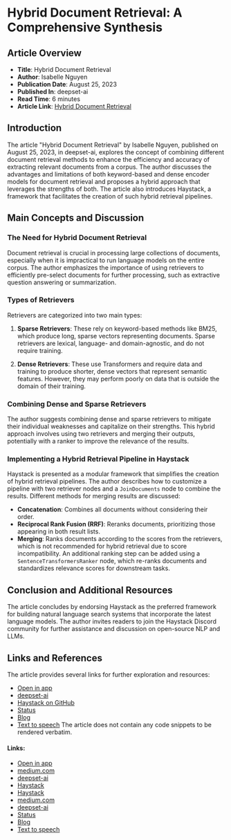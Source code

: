 # Hybrid Document Retrieval: A Comprehensive Synthesis
## Article Overview
- **Title**: Hybrid Document Retrieval
- **Author**: Isabelle Nguyen
- **Publication Date**: August 25, 2023
- **Published In**: deepset-ai
- **Read Time**: 6 minutes
- **Article Link**: [Hybrid Document Retrieval](https://medium.com/deepset-ai/hybrid-document-retrieval-f657a6bb4bb5)
## Introduction
The article "Hybrid Document Retrieval" by Isabelle Nguyen, published on August 25, 2023, in deepset-ai, explores the concept of combining different document retrieval methods to enhance the efficiency and accuracy of extracting relevant documents from a corpus. The author discusses the advantages and limitations of both keyword-based and dense encoder models for document retrieval and proposes a hybrid approach that leverages the strengths of both. The article also introduces Haystack, a framework that facilitates the creation of such hybrid retrieval pipelines.
## Main Concepts and Discussion
### The Need for Hybrid Document Retrieval
Document retrieval is crucial in processing large collections of documents, especially when it is impractical to run language models on the entire corpus. The author emphasizes the importance of using retrievers to efficiently pre-select documents for further processing, such as extractive question answering or summarization.
### Types of Retrievers
Retrievers are categorized into two main types:
1. **Sparse Retrievers**: These rely on keyword-based methods like BM25, which produce long, sparse vectors representing documents. Sparse retrievers are lexical, language- and domain-agnostic, and do not require training.
   
2. **Dense Retrievers**: These use Transformers and require data and training to produce shorter, dense vectors that represent semantic features. However, they may perform poorly on data that is outside the domain of their training.
### Combining Dense and Sparse Retrievers
The author suggests combining dense and sparse retrievers to mitigate their individual weaknesses and capitalize on their strengths. This hybrid approach involves using two retrievers and merging their outputs, potentially with a ranker to improve the relevance of the results.
### Implementing a Hybrid Retrieval Pipeline in Haystack
Haystack is presented as a modular framework that simplifies the creation of hybrid retrieval pipelines. The author describes how to customize a pipeline with two retriever nodes and a `JoinDocuments` node to combine the results. Different methods for merging results are discussed:
- **Concatenation**: Combines all documents without considering their order.
- **Reciprocal Rank Fusion (RRF)**: Reranks documents, prioritizing those appearing in both result lists.
- **Merging**: Ranks documents according to the scores from the retrievers, which is not recommended for hybrid retrieval due to score incompatibility.
An additional ranking step can be added using a `SentenceTransformersRanker` node, which re-ranks documents and standardizes relevance scores for downstream tasks.
## Conclusion and Additional Resources
The article concludes by endorsing Haystack as the preferred framework for building natural language search systems that incorporate the latest language models. The author invites readers to join the Haystack Discord community for further assistance and discussion on open-source NLP and LLMs.
## Links and References
The article provides several links for further exploration and resources:
- [Open in app](https://rsci.app.link/?%24canonical_url=https%3A%2F%2Fmedium.com%2Fp%2Ff657a6bb4bb5&%7Efeature=LoOpenInAppButton&%7Echannel=ShowPostUnderCollection&source=---two_column_layout_nav----------------------------------)
- [deepset-ai](https://medium.com/deepset-ai?source=post_page-----f657a6bb4bb5--------------------------------)
- [Haystack on GitHub](https://github.com/deepset-ai/haystack)
- [Status](https://medium.statuspage.io/?source=post_page-----f657a6bb4bb5--------------------------------)
- [Blog](https://blog.medium.com/?source=post_page-----f657a6bb4bb5--------------------------------)
- [Text to speech](https://speechify.com/medium?source=post_page-----f657a6bb4bb5--------------------------------)
The article does not contain any code snippets to be rendered verbatim.
#### Links:
  - [Open in app](https://rsci.app.link/?%24canonical_url=https%3A%2F%2Fmedium.com%2Fp%2Ff657a6bb4bb5&%7Efeature=LoOpenInAppButton&%7Echannel=ShowPostUnderCollection&source=---two_column_layout_nav----------------------------------)
  - [medium.com](https://medium.com/deepset-ai?source=post_page-----f657a6bb4bb5--------------------------------)
  - [deepset-ai](https://medium.com/deepset-ai?source=post_page-----f657a6bb4bb5--------------------------------)
  - [Haystack](https://github.com/deepset-ai/haystack)
  - [Haystack](https://github.com/deepset-ai/haystack/tree/main)
  - [medium.com](https://medium.com/deepset-ai?source=post_page-----f657a6bb4bb5--------------------------------)
  - [deepset-ai](https://medium.com/deepset-ai?source=post_page-----f657a6bb4bb5--------------------------------)
  - [Status](https://medium.statuspage.io/?source=post_page-----f657a6bb4bb5--------------------------------)
  - [Blog](https://blog.medium.com/?source=post_page-----f657a6bb4bb5--------------------------------)
  - [Text to speech](https://speechify.com/medium?source=post_page-----f657a6bb4bb5--------------------------------)